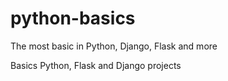 # python-basics
The most basic in Python, Django, Flask and more

Basics Python, Flask and Django projects
